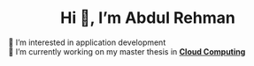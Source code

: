    <h1 align="center">Hi 👋, I’m Abdul Rehman</h1> 
   
 👀 I’m interested in application development <br />
 🌱 I’m currently working on my master thesis in [**Cloud Computing**](https://github.com/sashkoristov/bachelor-theses#profilefcs) <br />

<!-- - Connect Info: -->

<!---
abdul90082/abdul90082 is a ✨ special ✨ repository because its `README.md` (this file) appears on your GitHub profile.
You can click the Preview link to take a look at your changes.
--->
